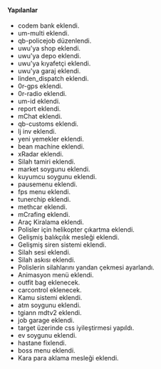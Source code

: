 #### Yapılanlar

- codem bank eklendi.
- um-multi eklendi.
- qb-policejob düzenlendi.
- uwu'ya shop eklendi.
- uwu'ya depo eklendi.
- uwu'ya kıyafetçi eklendi.
- uwu'ya garaj eklendi.
- linden_dispatch eklendi.
- 0r-gps eklendi.
- 0r-radio eklendi.
- um-id eklendi.
- report eklendi.
- mChat eklendi.
- qb-customs eklendi.
- lj inv eklendi.
- yeni yemekler eklendi.
- bean machine eklendi.
- xRadar eklendi.
- Silah tamiri eklendi.
- market soygunu eklendi.
- kuyumcu soygunu eklendi.
- pausemenu eklendi.
- fps menu eklendi.
- tunerchip eklendi.
- methcar eklendi.
- mCrafing eklendi.
- Araç Kiralama eklendi.
- Polisler için helikopter çıkartma eklendi.
- Gelişmiş balıkçılık mesleği eklendi.
- Gelişmiş siren sistemi eklendi.
- Silah sesi eklendi.
- Silah askısı eklendi.
- Polislerin silahlarını yandan çekmesi ayarlandı.
- Animasyon menü eklendi.
- outfit bag eklenecek.
- carcontrol eklenecek.
- Kamu sistemi eklendi.
- atm soygunu eklendi.
- tgiann mdtv2 eklendi.
- job garage eklendi.
- target üzerinde css iyileştirmesi yapıldı.
- ev soygunu eklendi.
- hastane fixlendi.
- boss menu eklendi.
- Kara para aklama mesleği eklendi.
